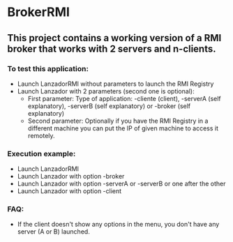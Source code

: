 # BrokerRMI

## This project contains a working version of a RMI broker that works with 2 servers and n-clients.

### To test this application:

* Launch LanzadorRMI without parameters to launch the RMI Registry
* Launch Lanzador with 2 parameters (second one is optional):
  * First parameter: Type of application: -cliente (client), -serverA (self explanatory), -serverB (self explanatory) or -broker (self explanatory)
  * Second parameter: Optionally if you have the RMI Registry in a different machine you can put the IP of given machine to access it remotely.

### Execution example:
* Launch LanzadorRMI
* Launch Lanzador with option -broker
* Launch Lanzador with option -serverA or -serverB or one after the other
* Launch Lanzador with option -client

### FAQ:
* If the client doesn't show any options in the menu, you don't have any server (A or B) launched.
